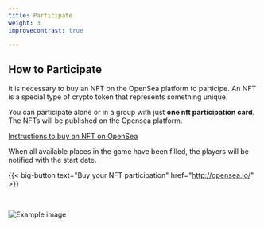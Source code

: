 ```yaml
---
title: Participate
weight: 3
improvecontrast: true

---
```

## How to Participate

It is necessary to buy an NFT on the OpenSea platform to participe. An NFT is a special type of crypto token that represents something unique.

You can participate alone or in a group with just **one nft participation card**. The NFTs will be published on the Opensea platform.

[Instructions to buy an NFT on OpenSea](https://cryptonews.com/guides/how-to-find-buy-and-sell-nfts-on-opensea.htm)

When all available places in the game have been filled, the players will be notified with the start date.

{{< big-button text="Buy your NFT participation" href="http://opensea.io/" >}}

 
 
 
 

![Example image](/img/card.png)